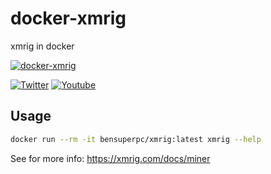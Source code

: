 # docker-xmrig
xmrig in docker

[![docker-xmrig](https://github.com/bensuperpc/docker-xmrig/actions/workflows/main.yml/badge.svg)](https://github.com/bensuperpc/docker-xmrig/actions/workflows/main.yml)

[![Twitter](https://img.shields.io/twitter/follow/Bensuperpc?style=social)](https://img.shields.io/twitter/follow/Bensuperpc?style=social) [![Youtube](https://img.shields.io/youtube/channel/subscribers/UCJsQFFL7QW4LSX9eskq-9Yg?style=social)](https://img.shields.io/youtube/channel/subscribers/UCJsQFFL7QW4LSX9eskq-9Yg?style=social) 

## Usage
```sh
docker run --rm -it bensuperpc/xmrig:latest xmrig --help
```

See for more info: https://xmrig.com/docs/miner
